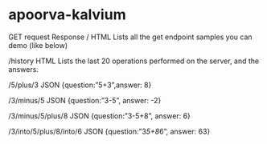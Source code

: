 # apoorva-kalvium
GET request                       Response
/                                 HTML 
                                  Lists all the get endpoint samples you can demo (like below)

/history                          HTML
                                  Lists the last 20 operations performed on the server, and the answers.

/5/plus/3                         JSON
                                  {question:”5+3”,answer: 8}

/3/minus/5                        JSON
                                  {question:”3-5”, answer: -2}

/3/minus/5/plus/8                 JSON
                                  {question:”3-5+8”, answer: 6}

/3/into/5/plus/8/into/6           JSON
                                  {question:”3*5+8*6”, answer: 63}

